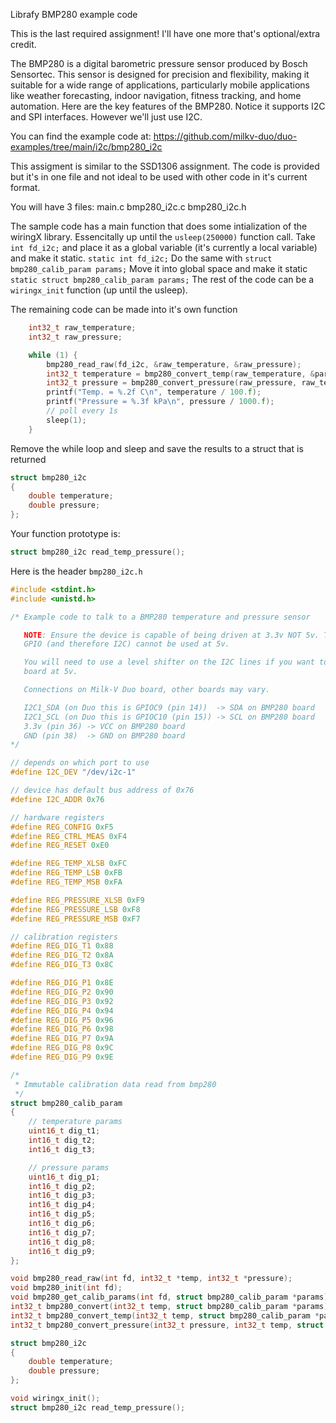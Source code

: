 Librafy BMP280 example code

This is the last required assignment! I'll have one more that's optional/extra credit.

The BMP280 is a digital barometric pressure sensor produced by Bosch Sensortec. This sensor is designed for precision and flexibility, making it suitable for a wide range of applications, particularly mobile applications like weather forecasting, indoor navigation, fitness tracking, and home automation. Here are the key features of the BMP280. Notice it supports I2C and SPI interfaces. However we'll just use I2C.

You can find the example code at:
https://github.com/milkv-duo/duo-examples/tree/main/i2c/bmp280_i2c


This assigment is similar to the SSD1306 assignment. The code is provided but it's in one file and not ideal to be used with other code in it's current format.

You will have 3 files:
main.c
bmp280_i2c.c
bmp280_i2c.h


The sample code has a main function that does some intialization of the wiringX library. Essencitally up until the  `usleep(250000)` function call. Take `int fd_i2c;` and place it as a global variable (it's currently a local variable) and make it static. `static int fd_i2c;` Do the same with `struct bmp280_calib_param params;` Move it into global space and make it static `static struct bmp280_calib_param params;` The rest of the code can be a `wiringx_init` function (up until the usleep).

The remaining code can be made into it's own function
```c
    int32_t raw_temperature;
    int32_t raw_pressure;

    while (1) {
        bmp280_read_raw(fd_i2c, &raw_temperature, &raw_pressure);
        int32_t temperature = bmp280_convert_temp(raw_temperature, &params);
        int32_t pressure = bmp280_convert_pressure(raw_pressure, raw_temperature, &params);
        printf("Temp. = %.2f C\n", temperature / 100.f);
        printf("Pressure = %.3f kPa\n", pressure / 1000.f);
        // poll every 1s
        sleep(1);
    }
```
Remove the while loop and sleep and save the results to a struct that is returned

```c
struct bmp280_i2c
{
    double temperature;
    double pressure;
};
```

Your function prototype is:
```c
struct bmp280_i2c read_temp_pressure();
```

Here is the header `bmp280_i2c.h`
```c
#include <stdint.h>
#include <unistd.h>

/* Example code to talk to a BMP280 temperature and pressure sensor

   NOTE: Ensure the device is capable of being driven at 3.3v NOT 5v. The Duo
   GPIO (and therefore I2C) cannot be used at 5v.

   You will need to use a level shifter on the I2C lines if you want to run the
   board at 5v.

   Connections on Milk-V Duo board, other boards may vary.

   I2C1_SDA (on Duo this is GPIOC9 (pin 14))  -> SDA on BMP280 board
   I2C1_SCL (on Duo this is GPIOC10 (pin 15)) -> SCL on BMP280 board
   3.3v (pin 36) -> VCC on BMP280 board
   GND (pin 38)  -> GND on BMP280 board
*/

// depends on which port to use
#define I2C_DEV "/dev/i2c-1"

// device has default bus address of 0x76
#define I2C_ADDR 0x76

// hardware registers
#define REG_CONFIG 0xF5
#define REG_CTRL_MEAS 0xF4
#define REG_RESET 0xE0

#define REG_TEMP_XLSB 0xFC
#define REG_TEMP_LSB 0xFB
#define REG_TEMP_MSB 0xFA

#define REG_PRESSURE_XLSB 0xF9
#define REG_PRESSURE_LSB 0xF8
#define REG_PRESSURE_MSB 0xF7

// calibration registers
#define REG_DIG_T1 0x88
#define REG_DIG_T2 0x8A
#define REG_DIG_T3 0x8C

#define REG_DIG_P1 0x8E
#define REG_DIG_P2 0x90
#define REG_DIG_P3 0x92
#define REG_DIG_P4 0x94
#define REG_DIG_P5 0x96
#define REG_DIG_P6 0x98
#define REG_DIG_P7 0x9A
#define REG_DIG_P8 0x9C
#define REG_DIG_P9 0x9E

/*
 * Immutable calibration data read from bmp280
 */
struct bmp280_calib_param
{
    // temperature params
    uint16_t dig_t1;
    int16_t dig_t2;
    int16_t dig_t3;

    // pressure params
    uint16_t dig_p1;
    int16_t dig_p2;
    int16_t dig_p3;
    int16_t dig_p4;
    int16_t dig_p5;
    int16_t dig_p6;
    int16_t dig_p7;
    int16_t dig_p8;
    int16_t dig_p9;
};

void bmp280_read_raw(int fd, int32_t *temp, int32_t *pressure);
void bmp280_init(int fd);
void bmp280_get_calib_params(int fd, struct bmp280_calib_param *params);
int32_t bmp280_convert(int32_t temp, struct bmp280_calib_param *params);
int32_t bmp280_convert_temp(int32_t temp, struct bmp280_calib_param *params);
int32_t bmp280_convert_pressure(int32_t pressure, int32_t temp, struct bmp280_calib_param *params);

struct bmp280_i2c
{
    double temperature;
    double pressure;
};

void wiringx_init();
struct bmp280_i2c read_temp_pressure();
```